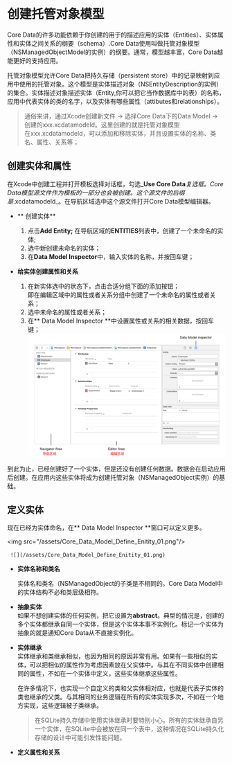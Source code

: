 # 创建托管对象模型

Core Data的许多功能依赖于你创建的用于的描述应用的实体（Entities）、实体属性和实体之间关系的纲要（schema）.Core Data使用叫做托管对象模型（NSManagedObjectModel的实例）的纲要。通常，模型越丰富，Core Data越能更好的支持应用。

托管对象模型允许Core Data把持久存储（persistent store）中的记录映射到应用中使用的托管对象。这个模型是实体描述对象（NSEntityDescription的实例）的集合。实体描述对象描述实体（Entity,你可以把它当作数据库中的表）的名称，应用中代表实体的类的名字，以及实体有哪些属性（attibutes和relationships）。

> 通俗来讲，通过Xcode创建新文件 -&gt; 选择Core Data下的Data Model -&gt; 创建的xxx.xcdatamodeld。这里创建的就是托管对象模型  
> 在xxx.xcdatamodeld，可以添加和移除实体，并且设置实体的名称、类名、属性、关系等；

## 创建实体和属性

在Xcode中创建工程并打开模板选择对话框，勾选_**Use Core Data**_复选框。Core Data模型源文件作为模板的一部分也会被创建。这个源文件的后缀是_.xcdatamodeld_。在导航区域选中这个源文件打开Core Data模型编辑器。

* ** 创建实体**

  1. 点击**Add Entity;**
     在导航区域的**ENTITIES**列表中，创建了一个未命名的实体;
  2. 选中新创建未命名的实体；
  3. 在**Data Model Inspector**中，输入实体的名称，并按回车键；

* **给实体创建属性和关系**  
  1. 在新实体选中的状态下，点击合适分组下面的添加按钮；  
     即在编辑区域中的属性或者关系分组中创建了一个未命名的属性或者关系；  
  2. 选中未命名的属性或者关系；  
  3. 在** Data Model Inspector **中设置属性或关系的相关数据，按回车键；  
     ![](/assets/Core_Data_model_01.png)

到此为止，已经创建好了一个实体，但是还没有创建任何数据。数据会在启动应用后创建。在应用内这些实体将成为创建托管对象（NSManagedObject实例）的基础。

## 定义实体

现在已经为实体命名，在** Data Model Inspector **窗口可以定义更多。

&lt;img src="/assets/Core\_Data\_Model\_Define\_Enitity\_01.png"/&gt;

```
 ![](/assets/Core_Data_Model_Define_Enitity_01.png)
```

* **实体名称和类名**

  实体名和类名（NSManagedObject的子类是不相同的。Core Data Model中的实体结构不必和类层级相符。

* **抽象实体**  
   如果不想创建实体的任何实例，把它设置为**abstract**。典型的情况是，创建的多个实体都继承自同一个实体，但是这个实体本事不实例化。标记一个实体为抽象的就是通知Core Data从不直接实例化。

* **实体继承**  
   实体继承和类继承相似，也因为相同的原因非常有用。如果有一些相似的实体，可以把相似的属性作为考虑因素放在父实体中。与其在不同实体中创建相同的属性，不如在一个实体中定义，这些实体继承这些属性。

  在许多情况下，也实现一个自定义的类和父实体相对应，也就是代表子实体的类也继承的父类。与其相同的业务逻辑在所有的实体实现多次，不如在一个地方实现，这些逻辑被子类继承。

  > 在SQLite持久存储中使用实体继承时要特别小心。所有的实体继承自另一个实体，在SQLite中会被放在同一个表中，这种情况在SQLite持久化存储的设计中可能引发性能问题。

* **定义属性和关系**



